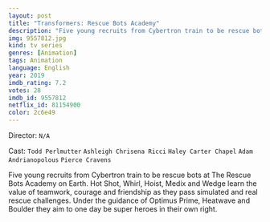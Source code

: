 ```yaml
---
layout: post
title: "Transformers: Rescue Bots Academy"
description: "Five young recruits from Cybertron train to be rescue bots at The Rescue Bots Academy on Earth. Hot Shot, Whirl, Hoist, Medix and Wedge learn the value of teamwork, courage and friendship as they pass simulated and real rescue challenges. Under the guidance of Optimus Prime, Heatwave and Boulder they aim to one day be super heroes in their own right..."
img: 9557812.jpg
kind: tv series
genres: [Animation]
tags: Animation 
language: English
year: 2019
imdb_rating: 7.2
votes: 28
imdb_id: 9557812
netflix_id: 81154900
color: 2c6e49
---
```

Director: `N/A`  

Cast: `Todd Perlmutter` `Ashleigh Chrisena Ricci` `Haley Carter Chapel` `Adam Andrianopolous` `Pierce Cravens` 

Five young recruits from Cybertron train to be rescue bots at The Rescue Bots Academy on Earth. Hot Shot, Whirl, Hoist, Medix and Wedge learn the value of teamwork, courage and friendship as they pass simulated and real rescue challenges. Under the guidance of Optimus Prime, Heatwave and Boulder they aim to one day be super heroes in their own right.